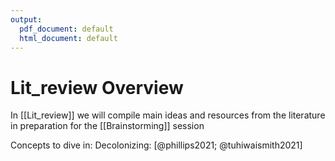 ```yaml
---
output:
  pdf_document: default
  html_document: default
---
```

# Lit_review Overview
In [[Lit_review]] we will compile main ideas and resources from the literature in preparation for the [[Brainstorming]] session 

Concepts to dive in: 
Decolonizing: [@phillips2021; @tuhiwaismith2021]
 
